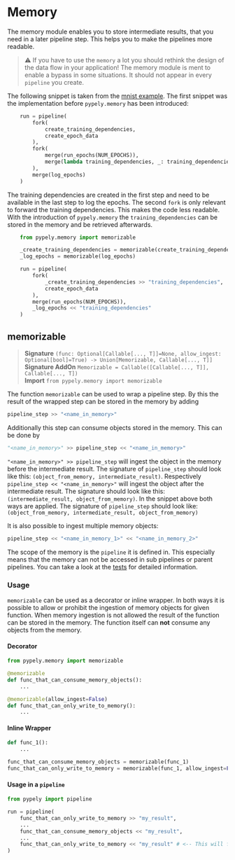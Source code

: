 # Memory

The memory module enables you to store intermediate results, that you need in a later pipeline step. This helps you to make the pipelines more readable.

> :warning: If you have to use the `memory` a lot you should rethink the design of the data flow in your application! The memory module is ment to enable a bypass in some situations. It should not appear in every `pipeline` you create. 

The following snippet is taken from the [mnist example](https://github.com/stoney95/tree/main/examples/mnist_training/src/main.py). The first snippet was the implementation before `pypely.memory` has been introduced:
```python
    run = pipeline(
        fork(
            create_training_dependencies,
            create_epoch_data
        ),
        fork(
            merge(run_epochs(NUM_EPOCHS)),
            merge(lambda training_dependencies, _: training_dependencies),
        ),
        merge(log_epochs)
    )
```

The training dependencies are created in the first step and need to be available in the last step to log the epochs. The second `fork` is only relevant to forward the training dependencies. This makes the code less readable.
With the introduction of `pypely.memory` the `training_dependencies` can be stored in the memory and be retrieved afterwards.
```python
    from pypely.memory import memorizable

    _create_training_dependencies = memorizable(create_training_dependencies)
    _log_epochs = memorizable(log_epochs)

    run = pipeline(
        fork(
            _create_training_dependencies >> "training_dependencies",
            create_epoch_data
        ),
        merge(run_epochs(NUM_EPOCHS)),
        _log_epochs << "training_dependencies"
    )
```

## memorizable

> **Signature** `(func: Optional[Callable[..., T]]=None, allow_ingest: Optional[bool]=True) -> Union[Memorizable, Callable[..., T]]` <br>
> **Signature AddOn** `Memorizable = Callable([Callable[..., T]], Callable[..., T])`<br>
> **Import** `from pypely.memory import memorizable`

The function `memorizable` can be used to wrap a pipeline step. By this the result of the wrapped step can be stored in the memory by adding 

```python
pipeline_step >> "<name_in_memory>"
```

Additionally this step can consume objects stored in the memory. This can be done by 

```python
"<name_in_memory>" >> pipeline_step << "<name_in_memory>"
```

`"<name_in_memory>" >> pipeline_step` will ingest the object in the memory before the intermediate result. The signature of `pipeline_step` should look like this: `(object_from_memory, intermediate_result)`. 
Respectively `pipeline_step << "<name_in_memory>"` will ingest the object after the intermediate result. The signature should look like this: `(intermediate_result, object_from_memory)`. In the snippet above both ways are applied. The signature of `pipeline_step` should look like: `(object_from_memory, intermediate_result, object_from_memory)`

It is also possible to ingest multiple memory objects: 
```python
pipeline_step << "<name_in_memory_1>" << "<name_in_memory_2>"
```

The scope of the memory is the `pipeline` it is defined in. This especially means that the memory can not be accessed in sub pipelines or parent pipelines. You can take a look at the [tests](https://github.com/stoney95/pypely/tree/main/tests/test_memory.py) for detailed information.

### Usage
`memorizable` can be used as a decorator or inline wrapper. In both ways it is possible to allow or prohibit the ingestion of memory objects for given function. When memory ingestion is not allowed the result of the function can be stored in the memory. The function itself can **not** consume any objects from the memory.

#### Decorator
```python
from pypely.memory import memorizable

@memorizable
def func_that_can_consume_memory_objects():
    ...

@memorizable(allow_ingest=False)
def func_that_can_only_write_to_memory():
    ...
```

#### Inline Wrapper
```python
def func_1():
    ...

func_that_can_consume_memory_objects = memorizable(func_1)
func_that_can_only_write_to_memory = memorizable(func_1, allow_ingest=False)
```


#### Usage in a `pipeline`

```python
from pypely import pipeline

run = pipeline(
    func_that_can_only_write_to_memory >> "my_result",
    ...
    func_that_can_consume_memory_objects << "my_result",
    ...
    func_that_can_only_write_to_memory << "my_result" # <-- This will fail as memory ingestion has benn disabled
)
```